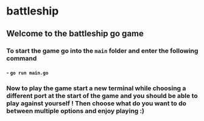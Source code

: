 # battleship

## Welcome to the battleship go game

### To start the game go into the `main` folder and enter the following command

#### - `go run main.go`

### Now to play the game start a new terminal while choosing a different port at the start of the game and you should be able to play against yourself ! Then choose what do you want to do between multiple options and enjoy playing :) 
